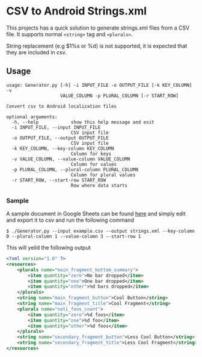 # CSV to Android Strings.xml

This projects has a quick solution to generate strings.xml files from a CSV file. It supports normal `<string>` tag and `<plurals>`.

String replacement (e.g $1%s or %d) is not supported, it is expected that they are included in csv.

## Usage

```
usage: Generator.py [-h] -i INPUT_FILE -o OUTPUT_FILE [-k KEY_COLUMN] -v
                    VALUE_COLUMN -p PLURAL_COLUMN [-r START_ROW]

Convert csv to Android localization files

optional arguments:
  -h, --help            show this help message and exit
  -i INPUT_FILE, --input INPUT_FILE
                        CSV input file
  -o OUTPUT_FILE, --output OUTPUT_FILE
                        CSV input file
  -k KEY_COLUMN, --key-column KEY_COLUMN
                        Column for keys
  -v VALUE_COLUMN, --value-column VALUE_COLUMN
                        Column for values
  -p PLURAL_COLUMN, --plural-column PLURAL_COLUMN
                        Column for plural values
  -r START_ROW, --start-row START_ROW
                        Row where data starts
```

### Sample

A sample document in Google Sheets can be found [here](https://docs.google.com/spreadsheets/d/15AAEPShRAjhbCZKp7mEQUDyPgreoXRqI9AwUMEGEUxI/edit?usp=sharing) and simply edit and export it to csv and run the following command

` $ ./Generator.py --input example.csv --output strings.xml --key-column 0 --plural-column 1 --value-column 3 --start-row 1 `

This will yeild the following output

```xml
<?xml version="1.0" ?>
<resources>
    <plurals name="main_fragment_bottom_summary">
        <item quantity="zero">No bar dropped</item>
        <item quantity="one">One bar dropped</item>
        <item quantity="other">%d bars dropped</item>
    </plurals>
    <string name="main_fragment_button">Cool Button</string>
    <string name="main_fragment_title">Cool Fragment</string>
    <plurals name="noti_foos_count">
        <item quantity="zero">%d foos</item>
        <item quantity="one">%d foo</item>
        <item quantity="other">%d foos</item>
    </plurals>
    <string name="secondary_fragment_button">Less Cool Button</string>
    <string name="secondary_fragment_title">Less Cool Fragment</string>
</resources>
```
